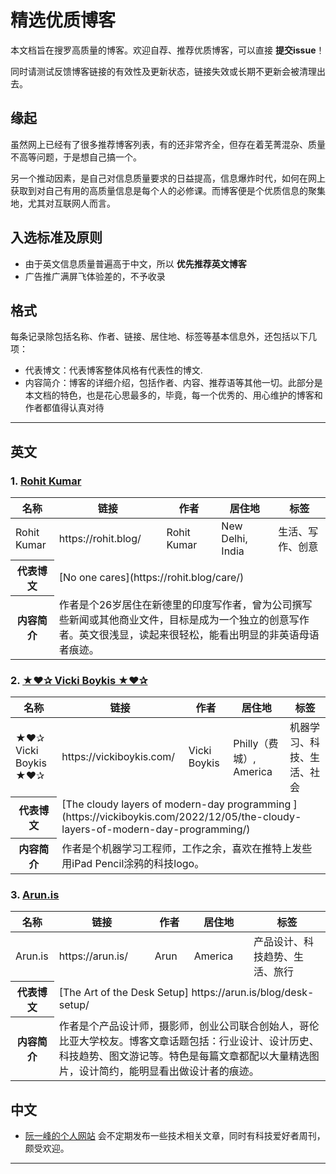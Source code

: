 # 精选优质博客

本文档旨在搜罗高质量的博客。欢迎自荐、推荐优质博客，可以直接 **提交issue**！

同时请测试反馈博客链接的有效性及更新状态，链接失效或长期不更新会被清理出去。

## 缘起
虽然网上已经有了很多推荐博客列表，有的还非常齐全，但存在着芜菁混杂、质量不高等问题，于是想自己搞一个。

另一个推动因素，是自己对信息质量要求的日益提高，信息爆炸时代，如何在网上获取到对自己有用的高质量信息是每个人的必修课。而博客便是个优质信息的聚集地，尤其对互联网人而言。

## 入选标准及原则
- 由于英文信息质量普遍高于中文，所以 **优先推荐英文博客**
- 广告推广满屏飞体验差的，不予收录

## 格式
每条记录除包括名称、作者、链接、居住地、标签等基本信息外，还包括以下几项：
- 代表博文：代表博客整体风格有代表性的博文.
- 内容简介：博客的详细介绍，包括作者、内容、推荐语等其他一切。此部分是本文档的特色，也是花心思最多的，毕竟，每一个优秀的、用心维护的博客和作者都值得认真对待
---

## 英文
### 1. [Rohit Kumar](https://rohit.blog/)
<table>
    <thead>
        <tr>
            <th>名称</th>
            <th>链接</th>
            <th>作者</th>
            <th>居住地</th>
            <th>标签</th>
        </tr>
    </thead>
    <tbody>
        <tr>
            <td >Rohit Kumar</td>
            <td > https://rohit.blog/ </td>
            <td >Rohit Kumar</td>
            <td>New Delhi, India</td>
            <td>生活、写作、创意</td>
        </tr>
        <tr>
            <th>代表博文</th>
            <td colspan=4>[No one cares](https://rohit.blog/care/)</td>
        </tr>
        <tr>
            <th>内容简介</th>
            <td colspan=4>作者是个26岁居住在新德里的印度写作者，曾为公司撰写些新闻或其他商业文件，目标是成为一个独立的创意写作者。英文很浅显，读起来很轻松，能看出明显的非英语母语者痕迹。</td>
        </tr>
    </tbody>
</table>

### 2. [★❤✰ Vicki Boykis ★❤✰](https://vickiboykis.com/)
<table>
    <thead>
        <tr>
            <th>名称</th>
            <th>链接</th>
            <th>作者</th>
            <th>居住地</th>
            <th>标签</th>
        </tr>
    </thead>
    <tbody>
        <tr>
            <td >★❤✰ Vicki Boykis ★❤✰</td>
            <td > https://vickiboykis.com/ </td>
            <td >Vicki Boykis</td>
            <td>Philly（费城）, America</td>
            <td>机器学习、科技、生活、社会</td>
        </tr>
        <tr>
            <th>代表博文</th>
            <td colspan=4>[The cloudy layers of modern-day programming
](https://vickiboykis.com/2022/12/05/the-cloudy-layers-of-modern-day-programming/)</td>
        </tr>
        <tr>
            <th>内容简介</th>
            <td colspan=4>作者是个机器学习工程师，工作之余，喜欢在推特上发些用iPad Pencil涂鸦的科技logo。</td>
        </tr>
    </tbody>
</table>

### 3. [Arun.is](https://arun.is/)
<table>
    <thead>
        <tr>
            <th>名称</th>
            <th>链接</th>
            <th>作者</th>
            <th>居住地</th>
            <th>标签</th>
        </tr>
    </thead>
    <tbody>
        <tr>
            <td >Arun.is</td>
            <td > https://arun.is/ </td>
            <td >Arun</td>
            <td>America</td>
            <td>产品设计、科技趋势、生活、旅行</td>
        </tr>
        <tr>
            <th>代表博文</th>
            <td colspan=4>[The Art of the Desk Setup]
            https://arun.is/blog/desk-setup/</td>
        </tr>
        <tr>
            <th>内容简介</th>
            <td colspan=4>作者是个产品设计师，摄影师，创业公司联合创始人，哥伦比亚大学校友。博客文章话题包括：行业设计、设计历史、科技趋势、图文游记等。特色是每篇文章都配以大量精选图片，设计简约，能明显看出做设计者的痕迹。</td>
        </tr>
    </tbody>
</table>

## 中文
- [阮一峰的个人网站](https://ruanyifeng.com/) 会不定期发布一些技术相关文章，同时有科技爱好者周刊，颇受欢迎。



---
